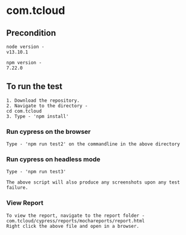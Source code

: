 # com.tcloud

## Precondition

```
node version -
v13.10.1

npm version -
7.22.0
```

## To run the test

```
1. Download the repository.
2. Navigate to the directory -
cd com.tcloud
3. Type - 'npm install'
```

### Run cypress on the browser

```
Type - 'npm run test2' on the commandline in the above directory
```

### Run cypress on headless mode

```
Type - 'npm run test3'

The above script will also produce any screenshots upon any test failure.
```

### View Report

```
To view the report, navigate to the report folder -
com.tcloud/cypress/reports/mochareports/report.html
Right click the above file and open in a browser.
```

